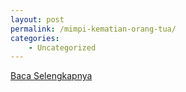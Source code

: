 ```yaml
---
layout: post
permalink: /mimpi-kematian-orang-tua/
categories:
    - Uncategorized
---
```


[Baca Selengkapnya](/07)